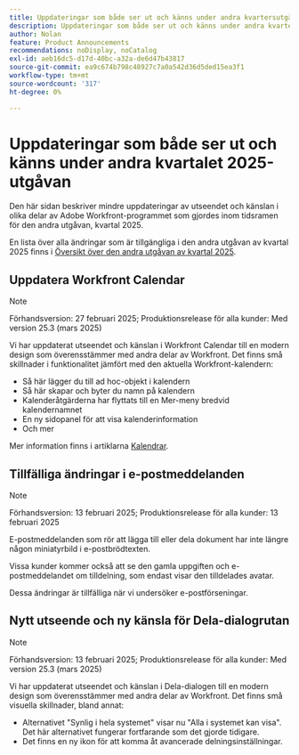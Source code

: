 ```yaml
---
title: Uppdateringar som både ser ut och känns under andra kvartersutgåvan 2025
description: Uppdateringar som både ser ut och känns under andra kvartersutgåvan 2025
author: Nolan
feature: Product Announcements
recommendations: noDisplay, noCatalog
exl-id: aeb16dc5-d17d-40bc-a32a-de6d47b43817
source-git-commit: ea9c674b798c48927c7a0a542d36d5ded15ea3f1
workflow-type: tm+mt
source-wordcount: '317'
ht-degree: 0%

---
```


# Uppdateringar som både ser ut och känns under andra kvartalet 2025-utgåvan

Den här sidan beskriver mindre uppdateringar av utseendet och känslan i olika delar av Adobe Workfront-programmet som gjordes inom tidsramen för den andra utgåvan, kvartal 2025.

En lista över alla ändringar som är tillgängliga i den andra utgåvan av kvartal 2025 finns i [Översikt över den andra utgåvan av kvartal 2025](/help/quicksilver/product-announcements/product-releases/25-q2-release-activity/25-q2-release-overview.md).

## Uppdatera Workfront Calendar

>[!NOTE]
>
>Förhandsversion: 27 februari 2025; Produktionsrelease för alla kunder: Med version 25.3 (mars 2025)

Vi har uppdaterat utseendet och känslan i Workfront Calendar till en modern design som överensstämmer med andra delar av Workfront. Det finns små skillnader i funktionalitet jämfört med den aktuella Workfront-kalendern:

* Så här lägger du till ad hoc-objekt i kalendern
* Så här skapar och byter du namn på kalendern
* Kalenderåtgärderna har flyttats till en Mer-meny bredvid kalendernamnet
* En ny sidopanel för att visa kalenderinformation
* Och mer

Mer information finns i artiklarna [Kalendrar](/help/quicksilver/reports-and-dashboards/reports/calendars/calendars.md).

## Tillfälliga ändringar i e-postmeddelanden

>[!NOTE]
>
>Förhandsversion: 13 februari 2025; Produktionsrelease för alla kunder: 13 februari 2025

E-postmeddelanden som rör att lägga till eller dela dokument har inte längre någon miniatyrbild i e-postbrödtexten.

Vissa kunder kommer också att se den gamla uppgiften och e-postmeddelandet om tilldelning, som endast visar den tilldelades avatar.

Dessa ändringar är tillfälliga när vi undersöker e-postförseningar.

## Nytt utseende och ny känsla för Dela-dialogrutan

>[!NOTE]
>
>Förhandsversion: 13 februari 2025; Produktionsrelease för alla kunder: Med version 25.3 (mars 2025)

Vi har uppdaterat utseendet och känslan i Dela-dialogen till en modern design som överensstämmer med andra delar av Workfront. Det finns små visuella skillnader, bland annat:

* Alternativet &quot;Synlig i hela systemet&quot; visar nu &quot;Alla i systemet kan visa&quot;. Det här alternativet fungerar fortfarande som det gjorde tidigare.
* Det finns en ny ikon för att komma åt avancerade delningsinställningar.
